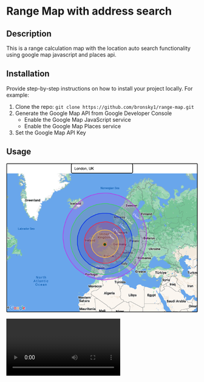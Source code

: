 # Range Map with address search

## Description

This is a range calculation map with the location auto search functionality using google map javascript and places api.

## Installation

Provide step-by-step instructions on how to install your project locally. For example:

1. Clone the repo: `git clone https://github.com/bronsky1/range-map.git`
2. Generate the Google Map API from Google Developer Console
    - Enable the Google Map JavaScript service
    - Enable the Google Map Places service
3. Set the Google Map API Key

## Usage


![Example](./assets/map.png)

![Example](./assets/map.mp4)
